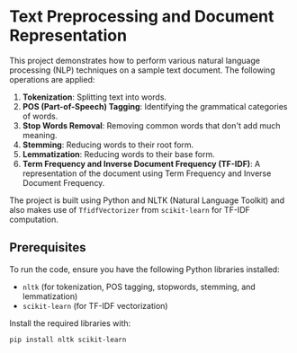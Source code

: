 # Text Preprocessing and Document Representation

This project demonstrates how to perform various natural language processing (NLP) techniques on a sample text document. The following operations are applied:

1. **Tokenization**: Splitting text into words.
2. **POS (Part-of-Speech) Tagging**: Identifying the grammatical categories of words.
3. **Stop Words Removal**: Removing common words that don't add much meaning.
4. **Stemming**: Reducing words to their root form.
5. **Lemmatization**: Reducing words to their base form.
6. **Term Frequency and Inverse Document Frequency (TF-IDF)**: A representation of the document using Term Frequency and Inverse Document Frequency.

The project is built using Python and NLTK (Natural Language Toolkit) and also makes use of `TfidfVectorizer` from `scikit-learn` for TF-IDF computation.

## Prerequisites

To run the code, ensure you have the following Python libraries installed:

- `nltk` (for tokenization, POS tagging, stopwords, stemming, and lemmatization)
- `scikit-learn` (for TF-IDF vectorization)

Install the required libraries with:

```bash
pip install nltk scikit-learn
